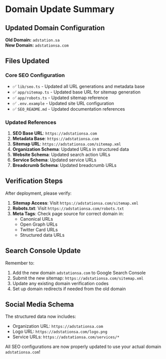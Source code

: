 # Domain Update Summary

## Updated Domain Configuration

**Old Domain:** `adstation.sa`  
**New Domain:** `adstationsa.com`

## Files Updated

### Core SEO Configuration

- ✅ `lib/seo.ts` - Updated all URL generations and metadata base
- ✅ `app/sitemap.ts` - Updated base URL for sitemap generation
- ✅ `app/robots.ts` - Updated sitemap reference
- ✅ `.env.example` - Updated site URL configuration
- ✅ `SEO_README.md` - Updated documentation references

### Updated References

1. **SEO Base URL**: `https://adstationsa.com`
2. **Metadata Base**: `https://adstationsa.com`
3. **Sitemap URL**: `https://adstationsa.com/sitemap.xml`
4. **Organization Schema**: Updated URLs in structured data
5. **Website Schema**: Updated search action URLs
6. **Service Schema**: Updated service URLs
7. **Breadcrumb Schema**: Updated breadcrumb URLs

## Verification Steps

After deployment, please verify:

1. **Sitemap Access**: Visit `https://adstationsa.com/sitemap.xml`
2. **Robots.txt**: Visit `https://adstationsa.com/robots.txt`
3. **Meta Tags**: Check page source for correct domain in:
   - Canonical URLs
   - Open Graph URLs
   - Twitter Card URLs
   - Structured data URLs

## Search Console Update

Remember to:

1. Add the new domain `adstationsa.com` to Google Search Console
2. Submit the new sitemap: `https://adstationsa.com/sitemap.xml`
3. Update any existing domain verification codes
4. Set up domain redirects if needed from the old domain

## Social Media Schema

The structured data now includes:

- Organization URL: `https://adstationsa.com`
- Logo URL: `https://adstationsa.com/logo.png`
- Service URLs: `https://adstationsa.com/services/*`

All SEO configurations are now properly updated to use your actual domain `adstationsa.com`!
